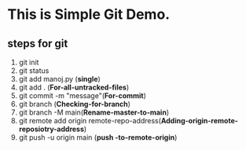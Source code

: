 # This is Simple Git Demo.

## steps for git
1. git init
2. git status
3. git add manoj.py (**single**)
4. git add . (**For-all-untracked-files**)
6. git commit -m "message"(**For-commit**)
5. git branch (**Checking-for-branch**)
6. git branch -M main(**Rename-master-to-main**)
7. git remote add origin remote-repo-address(**Adding-origin-remote-reposiotry-address**)
8. git push -u origin main (**push -to-remote-origin**)

